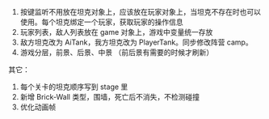 1. 按键监听不用放在坦克对象上，应该放在玩家对象上，当坦克不存在时也可以使用。每个坦克绑定一个玩家，获取玩家的操作信息
2. 玩家列表，敌人列表放在 game 对象上，游戏中变量统一存放
3. 敌方坦克改为 AiTank，我方坦克改为 PlayerTank。同步修改阵营 camp。
4. 游戏分层，前景、后景、中景 （前后景有需要的时候才刷新）

其它：

1. 每个关卡的坦克顺序写到 stage 里
2. 新增 Brick-Wall 类型，围墙，死亡后不消失，不检测碰撞
3. 优化动画帧
